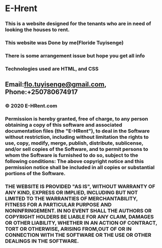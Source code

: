# E-Hrent
### This is a website designed for the tenants who are in need of looking the houses to rent.
### This website was Done by me(Floride Tuyisenge)
### There is some arrangement issue but hope you get all info
### Technologies used are HTML, and CSS
## Email:flo.tuyisenge@gmail.com, Phone:+250780674917
### © 2020 E-HRent.com 
### Permission is hereby granted, free of charge, to any person obtaining a copy of this software and associated documentation files (the "E-HRent"), to deal in the Software without restriction, including without limitation the rights to use, copy, modify, merge, publish, distribute, sublicense, and/or sell copies of the Software, and to permit persons to whom the Software is furnished to do so, subject to the following conditions: The above copyright notice and this permission notice shall be included in all copies or substantial portions of the Software.

### THE WEBSITE IS PROVIDED "AS IS", WITHOUT WARRANTY OF ANY KIND, EXPRESS OR IMPLIED, INCLUDING BUT NOT LIMITED TO THE WARRANTIES OF MERCHANTABILITY, FITNESS FOR A PARTICULAR PURPOSE AND NONINFRINGEMENT. IN NO EVENT SHALL THE AUTHORS OR COPYRIGHT HOLDERS BE LIABLE FOR ANY CLAIM, DAMAGES OR OTHER LIABILITY, WHETHER IN AN ACTION OF CONTRACT, TORT OR OTHERWISE, ARISING FROM,OUT OF OR IN CONNECTION WITH THE SOFTWARE OR THE USE OR OTHER DEALINGS IN THE SOFTWARE.
